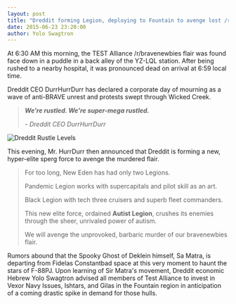 ```yaml
---
layout: post
title: "Dreddit forming Legion, deploying to Fountain to avenge lost /r/bravenewbies flair"
date: 2015-06-23 23:20:00
author: Yolo Swagtron
---
```


At 6:30 AM this morning, the TEST Alliance /r/bravenewbies flair was found face
down in a puddle in a back alley of the YZ-LQL station. After being rushed to
a nearby hospital, it was pronounced dead on arrival at 6:59 local time.

Dreddit CEO DurrHurrDurr has declared a corporate day of mourning as a wave of 
anti-BRAVE unrest and protests swept through Wicked Creek.

> ***We're rustled. We're super-mega rustled.***
>
> *- Dreddit CEO DurrHurrDurr*

![Dreddit Rustle Levels](http://i.imgur.com/VPHM9nc.png)

This evening, Mr. HurrDurr then announced that Dreddit is forming a new,
hyper-elite sperg force to avenge the murdered flair. 

> For too long, New Eden has had only two Legions.
>
> Pandemic Legion works with supercapitals and pilot skill as an art. 
> 
> Black Legion with tech three cruisers and superb fleet commanders.
>
> This new elite force, ordained **Autist Legion**, crushes its enemies 
> through the sheer, unrivaled power of autism.
>
> We will avenge the unprovoked, barbaric murder of our bravenewbies flair.

Rumors abound that the Spooky Ghost of Deklein himself, Sa Matra, is departing
from Fidelas Constantbad space at this very moment to haunt the stars of
F-88PJ. Upon learning of Sir Matra's movement, Dreddit economic Hebrew Yolo 
Swagtron advised all members of Test Alliance to invest in Vexor Navy Issues, 
Ishtars, and Gilas in the Fountain region in anticipation of a coming drastic 
spike in demand for those hulls.
